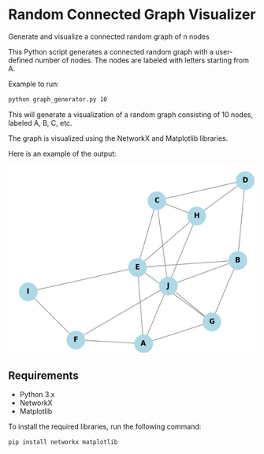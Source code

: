 # Random Connected Graph Visualizer
Generate and visualize a connected random graph of n nodes

This Python script generates a connected random graph with a user-defined number of nodes. The nodes are labeled with letters starting from A. 

Example to run: 
```bash
python graph_generator.py 10
```

This will generate a visualization of a random graph consisting of 10 nodes, labeled A, B, C, etc. 

The graph is visualized using the NetworkX and Matplotlib libraries.

Here is an example of the output:

![Sample Figure](./images/rg10nodes.png)

## Requirements

- Python 3.x
- NetworkX
- Matplotlib

To install the required libraries, run the following command:

```bash
pip install networkx matplotlib
```


